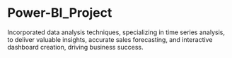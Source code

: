 # Power-BI_Project
Incorporated data analysis techniques, specializing in time series analysis, to deliver valuable insights, accurate sales forecasting, and interactive dashboard creation, driving business success.
